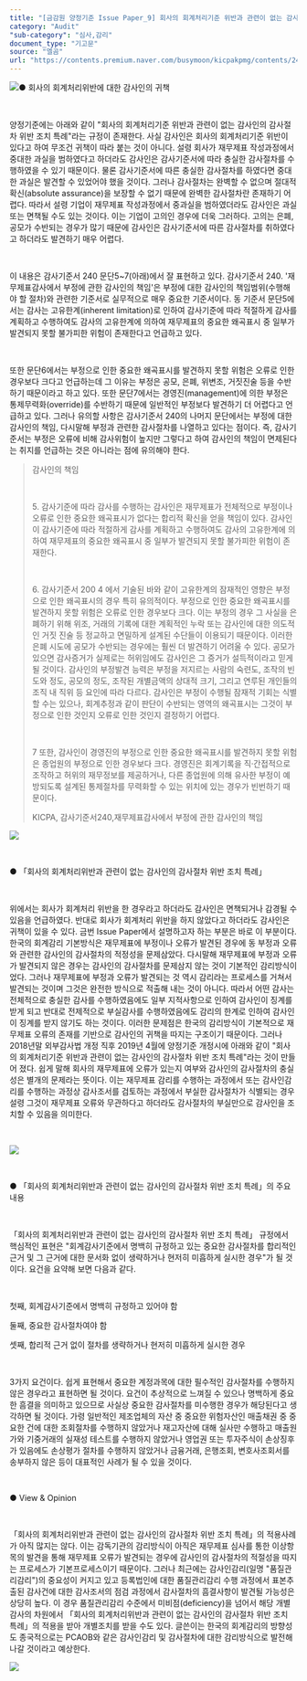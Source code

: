 ```yaml
---
title: "[금감원 양정기준 Issue Paper_9] 회사의 회계처리기준 위반과 관련이 없는 감사인의 감사절차 위반 조치 특례"
category: "Audit"
"sub-category": "심사,감리"
document_type: "기고문"
source: "엘곰"
url: "https://contents.premium.naver.com/busymoon/kicpakpmg/contents/240503114358632dz"
---
```

![](https://n2.news.naver.com/l.gif?type=content)● 회사의 회계처리위반에 대한 감사인의 귀책​

​

양정기준에는 아래와 같이 "회사의 회계처리기준 위반과 관련이 없는 감사인의 감사절차 위반 조치 특례"라는 규정이 존재한다. 사실 감사인은 회사의 회계처리기준 위반이 있다고 하여 무조건 귀책이 따라 붙는 것이 아니다. 설령 회사가 재무제표 작성과정에서 중대한 과실을 범하였다고 하더라도 감사인은 감사기준서에 따라 충실한 감사절차를 수행하였을 수 있기 때문이다. 물론 감사기준서에 따른 충실한 감사절차를 하였다면 중대한 과실은 발견할 수 있었어야 했을 것이다. 그러나 감사절차는 완벽할 수 없으며 절대적확신(absolute assurance)을 보장할 수 없기 때문에 완벽한 감사절차란 존재하기 어렵다. 따라서 설령 기업이 재무제표 작성과정에서 중과실을 범하였더라도 감사인은 과실 또는 면책될 수도 있는 것이다. 이는 기업이 고의인 경우에 더욱 그러하다. 고의는 은폐, 공모가 수반되는 경우가 많기 때문에 감사인은 감사기준서에 따른 감사절차를 취하였다고 하더라도 발견하기 매우 어렵다.

​

이 내용은 감사기준서 240 문단5~7(아래)에서 잘 표현하고 있다. 감사기준서 240. '재무제표감사에서 부정에 관한 감사인의 책임'은 부정에 대한 감사인의 책임범위(수행해야 할 절차)와 관련한 기준서로 실무적으로 매우 중요한 기준서이다. 동 기준서 문단5에서는 감사는 고유한계(inherent limitation)로 인하여 감사기준에 따라 적절하게 감사를 계획하고 수행하여도 감사의 고유한계에 의하여 재무제표의 중요한 왜곡표시 중 일부가 발견되지 못할 불가피한 위험이 존재한다고 언급하고 있다.

​

또한 문단6에서는 부정으로 인한 중요한 왜곡표시를 발견하지 못할 위험은 오류로 인한 경우보다 크다고 언급하는데 그 이유는 부정은 공모, 은폐, 위변조, 거짓진술 등을 수반하기 때문이라고 하고 있다. 또한 문단7에서는 경영진(management)에 의한 부정은 통제무력화(override)를 수반하기 때문에 일반적인 부정보다 발견하기 더 어렵다고 언급하고 있다. 그러나 유의할 사항은 감사기준서 240의 나머지 문단에서는 부정에 대한 감사인의 책임, 다시말해 부정과 관련한 감사절차를 나열하고 있다는 점이다. 즉, 감사기준서는 부정은 오류에 비해 감사위험이 높지만 그렇다고 하여 감사인의 책임이 면제된다는 취지를 언급하는 것은 아니라는 점에 유의해야 한다.

> 감사인의 책임
> 
> ​
> 
> 5\. 감사기준에 따라 감사를 수행하는 감사인은 재무제표가 전체적으로 부정이나 오류로 인한 중요한 왜곡표시가 없다는 합리적 확신을 얻을 책임이 있다. 감사인이 감사기준에 따라 적절하게 감사를 계획하고 수행하여도 감사의 고유한계에 의하여 재무제표의 중요한 왜곡표시 중 일부가 발견되지 못할 불가피한 위험이 존재한다.
> 
> ​
> 
> 6\. 감사기준서 200 4 에서 기술된 바와 같이 고유한계의 잠재적인 영향은 부정으로 인한 왜곡표시의 경우 특히 유의적이다. 부정으로 인한 중요한 왜곡표시를 발견하지 못할 위험은 오류로 인한 경우보다 크다. 이는 부정의 경우 그 사실을 은폐하기 위해 위조, 거래의 기록에 대한 계획적인 누락 또는 감사인에 대한 의도적인 거짓 진술 등 정교하고 면밀하게 설계된 수단들이 이용되기 때문이다. 이러한 은폐 시도에 공모가 수반되는 경우에는 훨씬 더 발견하기 어려울 수 있다. 공모가 있으면 감사증거가 실제로는 허위임에도 감사인은 그 증거가 설득적이라고 믿게 될 것이다. 감사인의 부정발견 능력은 부정을 저지르는 사람의 숙련도, 조작의 빈도와 정도, 공모의 정도, 조작된 개별금액의 상대적 크기, 그리고 연루된 개인들의 조직 내 직위 등 요인에 따라 다르다. 감사인은 부정이 수행될 잠재적 기회는 식별할 수는 있으나, 회계추정과 같이 판단이 수반되는 영역의 왜곡표시는 그것이 부정으로 인한 것인지 오류로 인한 것인지 결정하기 어렵다.
> 
> ​
> 
> 7 또한, 감사인이 경영진의 부정으로 인한 중요한 왜곡표시를 발견하지 못할 위험은 종업원의 부정으로 인한 경우보다 크다. 경영진은 회계기록을 직·간접적으로 조작하고 허위의 재무정보를 제공하거나, 다른 종업원에 의해 유사한 부정이 예방되도록 설계된 통제절차를 무력화할 수 있는 위치에 있는 경우가 빈번하기 때문이다.
> 
> KICPA, 감사기준서240,재무제표감사에서 부정에 관한 감사인의 책임

![](https://dthumb-phinf.pstatic.net/dthumb?src=%22https://postfiles.pstatic.net/MjAyMzA4MThfMTg4/MDAxNjkyMzM2OTcwOTI2.AQKr723MjCvrTOCg7u3vW2hcmKpDjbZ4NQ0ZuwKj1mYg.WRFBSwtohgLlalusAHwFRm0pyhBODKUB0cjfmkp4QQUg.JPEG.busymoon/368188565_6797577060305132_7441381623882840996_n.jpg?type=w773%22&service=scs&type=w800)

​

● 「회사의 회계처리위반과 관련이 없는 감사인의 감사절차 위반 조치 특례」

​

위에서는 회사가 회계처리 위반을 한 경우라고 하더라도 감사인은 면책되거나 감경될 수 있음을 언급하였다. 반대로 회사가 회계처리 위반을 하지 않았다고 하더라도 감사인은 귀책이 있을 수 있다. 금번 Issue Paper에서 설명하고자 하는 부분은 바로 이 부분이다. 한국의 회계감리 기본방식은 재무제표에 부정이나 오류가 발견된 경우에 동 부정과 오류와 관련한 감사인의 감사절차의 적정성을 문제삼았다. 다시말해 재무제표에 부정과 오류가 발견되지 않은 경우는 감사인의 감사절차를 문제삼지 않는 것이 기본적인 감리방식이었다. 그러나 재무제표에 부정과 오류가 발견되는 것 역시 감리라는 프로세스를 거쳐서 발견되는 것이며 그것은 완전한 방식으로 적출해 내는 것이 아니다. 따라서 어떤 감사는 전체적으로 충실한 감사를 수행하였음에도 일부 지적사항으로 인하여 감사인이 징계를 받게 되고 반대로 전제적으로 부실감사를 수행하였음에도 감리의 한계로 인하여 감사인이 징계를 받지 않기도 하는 것이다. 이러한 문제점은 한국의 감리방식이 기본적으로 재무제표 오류의 존재를 기반으로 감사인의 귀책을 따지는 구조이기 때문이다. 그러나 2018년말 외부감사법 개정 직후 2019년 4월에 양정기준 개정시에 아래와 같이 "회사의 회계처리기준 위반과 관련이 없는 감사인의 감사절차 위반 조치 특례"라는 것이 만들어 졌다. 쉽게 말해 회사의 재무제표에 오류가 있는지 여부와 감사인의 감사절차의 충실성은 별개의 문제라는 뜻이다. 이는 재무제표 감리를 수행하는 과정에서 또는 감사인감리를 수행하는 과정상 감사조서를 검토하는 과정에서 부실한 감사절차가 식별되는 경우 설령 그것이 재무제표 오류와 무관하다고 하더라도 감사절차의 부실만으로 감사인을 조치할 수 있음을 의미한다.

​

![](https://dthumb-phinf.pstatic.net/dthumb?src=%22https://postfiles.pstatic.net/MjAyMzA4MThfOSAg/MDAxNjkyMzMxODQxOTY4.eRXvdP7pUE1NPSw4hSm9JVHOzb-5OOZxuVBG_0DsB6Yg.9ZqV-ueygpdXP3EXrBoojyNHT4oNcXIb7opHaV2G1C8g.PNG.busymoon/image.png?type=w773%22&service=scs&type=w800)

​

● 「회사의 회계처리위반과 관련이 없는 감사인의 감사절차 위반 조치 특례」의 주요 내용

​

「회사의 회계처리위반과 관련이 없는 감사인의 감사절차 위반 조치 특례」 규정에서 핵심적인 표현은 "회계감사기준에서 명백히 규정하고 있는 중요한 감사절차를 합리적인 근거 및 그 근거에 대한 문서화 없이 생략하거나 현저히 미흡하게 실시한 경우"가 될 것이다. 요건을 요약해 보면 다음과 같다.

​

첫째, 회계감사기준에서 명백히 규정하고 있어야 함

둘째, 중요한 감사절차여야 함

셋째, 합리적 근거 없이 절차를 생략하거나 현저히 미흡하게 실시한 경우

​

3가지 요건이다. 쉽게 표현해서 중요한 계정과목에 대한 필수적인 감사절차를 수행하지 않은 경우라고 표현하면 될 것이다. 요건이 추상적으로 느껴질 수 있으나 명백하게 중요한 흠결을 의미하고 있으므로 사실상 중요한 감사절차를 미수행한 경우가 해당된다고 생각하면 될 것이다. 가령 일반적인 제조업체의 자산 중 중요한 위험자산인 매출채권 중 중요한 건에 대한 조회절차를 수행하지 않았거나 재고자산에 대해 실사만 수행하고 매출원가와 기중거래의 실재성 테스트를 수행하지 않았거나 영업권 또는 투자주식이 손상징후가 있음에도 손상평가 절차를 수행하지 않았거나 금융거래, 은행조회, 변호사조회서를 송부하지 않은 등이 대표적인 사례가 될 수 있을 것이다.

​

● View & Opinion

​

「회사의 회계처리위반과 관련이 없는 감사인의 감사절차 위반 조치 특례」의 적용사례가 아직 많지는 않다. 이는 감독기관의 감리방식이 아직은 재무제표 심사를 통한 이상항목의 발견을 통해 재무제표 오류가 발견되는 경우에 감사인의 감사절차의 적절성을 따지는 프로세스가 기본프로세스이기 때문이다. 그러나 최근에는 감사인감리(일명 "품질관리감리")의 중요성이 커지고 있고 등록법인에 대한 품질관리감리 수행 과정에서 표본추출된 감사건에 대한 감사조서의 점검 과정에서 감사절차의 흠결사항이 발견될 가능성은 상당히 높다. 이 경우 품질관리감리 수준에서 미비점(deficiency)을 넘어서 해당 개별감사의 차원에서 「회사의 회계처리위반과 관련이 없는 감사인의 감사절차 위반 조치 특례」의 적용을 받아 개별조치를 받을 수도 있다. 글쓴이는 한국의 회계감리의 방향성도 종국적으로는 PCAOB와 같은 감사인감리 및 감사절차에 대한 감리방식으로 발전해 나갈 것이라고 예상한다.

[![](https://dthumb-phinf.pstatic.net/dthumb?src=%22https://storep-phinf.pstatic.net/cafe_004/original_28.png?type=p100_100%22&service=scs&type=w800)](https://contents.premium.naver.com/busymoon/kicpakpmg/contents/#)

​

​